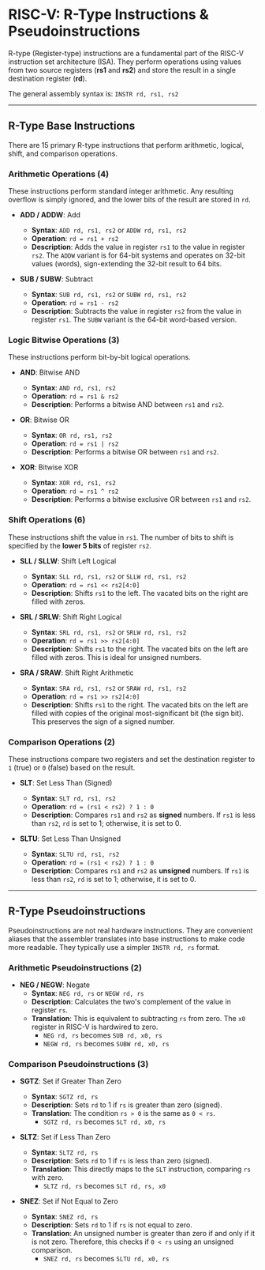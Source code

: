 # RISC-V: R-Type Instructions & Pseudoinstructions

R-type (Register-type) instructions are a fundamental part of the RISC-V instruction set architecture (ISA). They perform operations using values from two source registers (**rs1** and **rs2**) and store the result in a single destination register (**rd**).

The general assembly syntax is: `INSTR rd, rs1, rs2`

---

## R-Type Base Instructions

There are 15 primary R-type instructions that perform arithmetic, logical, shift, and comparison operations.

### Arithmetic Operations (4)
These instructions perform standard integer arithmetic. Any resulting overflow is simply ignored, and the lower bits of the result are stored in `rd`.

* **ADD / ADDW**: Add
    * **Syntax**: `ADD rd, rs1, rs2` or `ADDW rd, rs1, rs2`
    * **Operation**: `rd = rs1 + rs2`
    * **Description**: Adds the value in register `rs1` to the value in register `rs2`. The `ADDW` variant is for 64-bit systems and operates on 32-bit values (words), sign-extending the 32-bit result to 64 bits.

* **SUB / SUBW**: Subtract
    * **Syntax**: `SUB rd, rs1, rs2` or `SUBW rd, rs1, rs2`
    * **Operation**: `rd = rs1 - rs2`
    * **Description**: Subtracts the value in register `rs2` from the value in register `rs1`. The `SUBW` variant is the 64-bit word-based version.

### Logic Bitwise Operations (3)
These instructions perform bit-by-bit logical operations.

* **AND**: Bitwise AND
    * **Syntax**: `AND rd, rs1, rs2`
    * **Operation**: `rd = rs1 & rs2`
    * **Description**: Performs a bitwise AND between `rs1` and `rs2`.

* **OR**: Bitwise OR
    * **Syntax**: `OR rd, rs1, rs2`
    * **Operation**: `rd = rs1 | rs2`
    * **Description**: Performs a bitwise OR between `rs1` and `rs2`.

* **XOR**: Bitwise XOR
    * **Syntax**: `XOR rd, rs1, rs2`
    * **Operation**: `rd = rs1 ^ rs2`
    * **Description**: Performs a bitwise exclusive OR between `rs1` and `rs2`.

### Shift Operations (6)
These instructions shift the value in `rs1`. The number of bits to shift is specified by the **lower 5 bits** of register `rs2`.

* **SLL / SLLW**: Shift Left Logical
    * **Syntax**: `SLL rd, rs1, rs2` or `SLLW rd, rs1, rs2`
    * **Operation**: `rd = rs1 << rs2[4:0]`
    * **Description**: Shifts `rs1` to the left. The vacated bits on the right are filled with zeros.

* **SRL / SRLW**: Shift Right Logical
    * **Syntax**: `SRL rd, rs1, rs2` or `SRLW rd, rs1, rs2`
    * **Operation**: `rd = rs1 >> rs2[4:0]`
    * **Description**: Shifts `rs1` to the right. The vacated bits on the left are filled with zeros. This is ideal for unsigned numbers.

* **SRA / SRAW**: Shift Right Arithmetic
    * **Syntax**: `SRA rd, rs1, rs2` or `SRAW rd, rs1, rs2`
    * **Operation**: `rd = rs1 >> rs2[4:0]`
    * **Description**: Shifts `rs1` to the right. The vacated bits on the left are filled with copies of the original most-significant bit (the sign bit). This preserves the sign of a signed number.

### Comparison Operations (2)
These instructions compare two registers and set the destination register to `1` (true) or `0` (false) based on the result.

* **SLT**: Set Less Than (Signed)
    * **Syntax**: `SLT rd, rs1, rs2`
    * **Operation**: `rd = (rs1 < rs2) ? 1 : 0`
    * **Description**: Compares `rs1` and `rs2` as **signed** numbers. If `rs1` is less than `rs2`, `rd` is set to 1; otherwise, it is set to 0.

* **SLTU**: Set Less Than Unsigned
    * **Syntax**: `SLTU rd, rs1, rs2`
    * **Operation**: `rd = (rs1 < rs2) ? 1 : 0`
    * **Description**: Compares `rs1` and `rs2` as **unsigned** numbers. If `rs1` is less than `rs2`, `rd` is set to 1; otherwise, it is set to 0.

---

## R-Type Pseudoinstructions

Pseudoinstructions are not real hardware instructions. They are convenient aliases that the assembler translates into base instructions to make code more readable. They typically use a simpler `INSTR rd, rs` format.

### Arithmetic Pseudoinstructions (2)

* **NEG / NEGW**: Negate
    * **Syntax**: `NEG rd, rs` or `NEGW rd, rs`
    * **Description**: Calculates the two's complement of the value in register `rs`.
    * **Translation**: This is equivalent to subtracting `rs` from zero. The `x0` register in RISC-V is hardwired to zero.
        * `NEG rd, rs` becomes `SUB rd, x0, rs`
        * `NEGW rd, rs` becomes `SUBW rd, x0, rs`

### Comparison Pseudoinstructions (3)

* **SGTZ**: Set if Greater Than Zero
    * **Syntax**: `SGTZ rd, rs`
    * **Description**: Sets `rd` to 1 if `rs` is greater than zero (signed).
    * **Translation**: The condition `rs > 0` is the same as `0 < rs`.
        * `SGTZ rd, rs` becomes `SLT rd, x0, rs`

* **SLTZ**: Set if Less Than Zero
    * **Syntax**: `SLTZ rd, rs`
    * **Description**: Sets `rd` to 1 if `rs` is less than zero (signed).
    * **Translation**: This directly maps to the `SLT` instruction, comparing `rs` with zero.
        * `SLTZ rd, rs` becomes `SLT rd, rs, x0`

* **SNEZ**: Set if Not Equal to Zero
    * **Syntax**: `SNEZ rd, rs`
    * **Description**: Sets `rd` to 1 if `rs` is not equal to zero.
    * **Translation**: An unsigned number is greater than zero if and only if it is not zero. Therefore, this checks if `0 < rs` using an unsigned comparison.
        * `SNEZ rd, rs` becomes `SLTU rd, x0, rs`